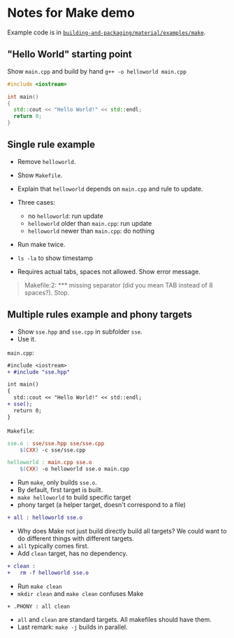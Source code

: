 # Notes for Make demo

Example code is in [`building-and-packaging/material/examples/make`](https://github.com/Simulation-Software-Engineering/Lecture-Material/tree/main/building-and-packaging/material/examples/make).

## "Hello World" starting point

Show `main.cpp` and build by hand `g++ -o helloworld main.cpp`

```cpp
#include <iostream>

int main()
{
  std::cout << "Hello World!" << std::endl;
  return 0;
}
```

## Single rule example

- Remove `helloworld`.
- Show `Makefile`.
- Explain that `helloworld` depends on `main.cpp` and rule to update.
- Three cases:
    - no `helloworld`: run update
    - `helloworld` older than `main.cpp`: run update
    - `helloworld` newer than `main.cpp`: do nothing

- Run make twice.
- `ls -la` to show timestamp
- Requires actual tabs, spaces not allowed. Show error message.

> Makefile:2: *** missing separator (did you mean TAB instead of 8 spaces?).  Stop.

## Multiple rules example and phony targets

- Show `sse.hpp` and `sse.cpp` in subfolder `sse`.
- Use it.

`main.cpp`:

```diff
#include <iostream>
+ #include "sse.hpp"

int main()
{
  std::cout << "Hello World!" << std::endl;
+ sse();
  return 0;
}
```

`Makefile`:

```makefile
sse.o : sse/sse.hpp sse/sse.cpp
	$(CXX) -c sse/sse.cpp

helloworld : main.cpp sse.o
	$(CXX) -o helloworld sse.o main.cpp
```

- Run `make`, only builds `sse.o`.
- By default, first target is built.
- `make helloworld` to build specific target
- phony target (a helper target, doesn't correspond to a file)

```diff
+ all : helloworld sse.o
```

- Why does Make not just build directly build all targets? We could want to do different things with different targets.
- `all` typically comes first.
- Add `clean` target, has no dependency.

```diff
+ clean :
+ 	rm -f helloworld sse.o
```

- Run `make clean`
- `mkdir clean` and `make clean` confuses Make

```
+ .PHONY : all clean
```

- `all` and `clean` are standard targets. All makefiles should have them.
- Last remark: `make -j` builds in parallel.
